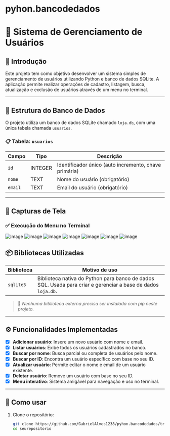 # pyhon.bancodedados
# 📘 Sistema de Gerenciamento de Usuários

## 🧠 Introdução

Este projeto tem como objetivo desenvolver um sistema simples de gerenciamento de usuários utilizando Python e banco de dados SQLite. A aplicação permite realizar operações de cadastro, listagem, busca, atualização e exclusão de usuários através de um menu no terminal.

---

## 💃 Estrutura do Banco de Dados

O projeto utiliza um banco de dados SQLite chamado `loja.db`, com uma única tabela chamada `usuarios`.

### 📋 Tabela: `usuarios`

| Campo  | Tipo     | Descrição                         |
|--------|----------|-----------------------------------|
| `id`   | INTEGER  | Identificador único (auto incremento, chave primária) |
| `nome` | TEXT     | Nome do usuário (obrigatório)     |
| `email`| TEXT     | Email do usuário (obrigatório)    |

---

## 🤪 Capturas de Tela

### ✅ Execução do Menu no Terminal

![image](https://github.com/user-attachments/assets/58c58dd8-10a5-4858-bb37-dd4f29ea6858)
![image](https://github.com/user-attachments/assets/86db1467-af45-44e1-99c7-5324b4f8a5ba)
![image](https://github.com/user-attachments/assets/c88cf126-26e1-4981-b090-e37afccb25cb)
![image](https://github.com/user-attachments/assets/32271288-640b-440d-9dcb-74ac1345dfd2)
![image](https://github.com/user-attachments/assets/da71db7f-e0cb-44f1-9d34-67d91758643a)
![image](https://github.com/user-attachments/assets/c287d603-41f8-4983-a72d-32a06f56e59e)
![image](https://github.com/user-attachments/assets/e5b8b688-b9dd-4352-8d24-2c3bb7cd7230)


## 📦 Bibliotecas Utilizadas

| Biblioteca | Motivo de uso                                   |
|------------|--------------------------------------------------|
| `sqlite3`  | Biblioteca nativa do Python para banco de dados SQL. Usada para criar e gerenciar a base de dados `loja.db`. |

> 🔸 *Nenhuma biblioteca externa precisa ser instalada com pip neste projeto.*

---

## ⚙️ Funcionalidades Implementadas

- [x] **Adicionar usuário**: Insere um novo usuário com nome e email.
- [x] **Listar usuários**: Exibe todos os usuários cadastrados no banco.
- [x] **Buscar por nome**: Busca parcial ou completa de usuários pelo nome.
- [x] **Buscar por ID**: Encontra um usuário específico com base no seu ID.
- [x] **Atualizar usuário**: Permite editar o nome e email de um usuário existente.
- [x] **Deletar usuário**: Remove um usuário com base no seu ID.
- [x] **Menu interativo**: Sistema amigável para navegação e uso no terminal.

---

## 📝 Como usar

1. Clone o repositório:
   ```bash
   git clone https://github.com/GabrielAlves1238/pyhon.bancodedados/tree/main
   cd seurepositorio
   ```
